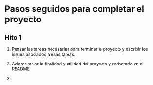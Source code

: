 # Pasos seguidos para completar el proyecto

## Hito 1

1. Pensar las tareas necesarias para terminar el proyecto y escribir los issues asociados a esas tareas.

2. Aclarar mejor la finalidad y utilidad del proyecto y redactarlo en el README

3. 